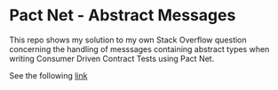 # Pact Net - Abstract Messages

This repo shows my solution to my own Stack Overflow question concerning the handling of messsages containing abstract types when writing Consumer Driven Contract Tests using Pact Net.

See the following [link](https://stackoverflow.com/questions/77606973/writing-consumer-tests-for-messages-containing-abstract-types/77686076)